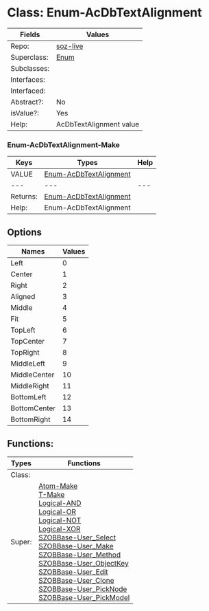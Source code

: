 
# Class:	Enum-AcDbTextAlignment

| Fields | Values |
| --------- | --------- |
| Repo: | [soz-live](/repos/soz-live.html) |
| Superclass: | [Enum](Enum.html) |
| Subclasses: |  |
| Interfaces: |  |
| Interfaced: |  |
| Abstract?: | No |
| isValue?: | Yes |
| Help: | AcDbTextAlignment value |

### Enum-AcDbTextAlignment-Make

| Keys | Types | Help |
| --------- | --------- | --------- |
| VALUE | [Enum-AcDbTextAlignment](Enum-AcDbTextAlignment.html) |  |
| --- | --- | --- |
| Returns: | [Enum-AcDbTextAlignment](Enum-AcDbTextAlignment.html) |
| Help: | Enum-AcDbTextAlignment |


## Options

| Names | Values |
| --------- | --------- |
| Left | 0 |
| Center | 1 |
| Right | 2 |
| Aligned | 3 |
| Middle | 4 |
| Fit | 5 |
| TopLeft | 6 |
| TopCenter | 7 |
| TopRight | 8 |
| MiddleLeft | 9 |
| MiddleCenter | 10 |
| MiddleRight | 11 |
| BottomLeft | 12 |
| BottomCenter | 13 |
| BottomRight | 14 |

## Functions:

| Types | Functions |
| --------- | --------- |
| Class: |  |
| Super: | [Atom-Make](Atom.html) <br> [T-Make](T.html) <br> [Logical-AND](Logical.html) <br> [Logical-OR](Logical.html) <br> [Logical-NOT](Logical.html) <br> [Logical-XOR](Logical.html) <br> [SZOBBase-User_Select](SZOBBase.html) <br> [SZOBBase-User_Make](SZOBBase.html) <br> [SZOBBase-User_Method](SZOBBase.html) <br> [SZOBBase-User_ObjectKey](SZOBBase.html) <br> [SZOBBase-User_Edit](SZOBBase.html) <br> [SZOBBase-User_Clone](SZOBBase.html) <br> [SZOBBase-User_PickNode](SZOBBase.html) <br> [SZOBBase-User_PickModel](SZOBBase.html) |


